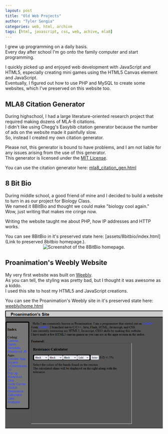 ```yaml
---
layout: post
title: "Old Web Projects"
author: "Tyler Sengia"
categories: web, html, archive
tags: [html, javascript, css, web, achive, mla8]
---
```


I grew up programming on a daily basis.  
Every day after school I'm go onto the family computer and start programming.  

I quickly picked up and enjoyed web development with JavaScript and HTML5, especially creating mini games using the HTML5 Canvas element and JavaScript.  
Eventually, I figured out how to use PHP and MySQL to create some websites, which I've preserved on this website too.  

## MLA8 Citation Generator
During highschool, I had a large literature-oriented research project that required making dozens of MLA-8 citations.  
I didn't like using Chegg's Easybib citation generator because the number of ads on the website made it painfully slow.  
So, instead I created my own citation generator.

Please not, this generator is bound to have problems, and I am not liable for any issues arising from the use of this generator.  
This generator is licensed under the [MIT License](https://mit-license.org/).  

<div class="note" >
You can use the citation generator here: <a href="assets/static/mla8_citation_gen.html" > mla8_citation_gen.html </a>
</div>

## 8 Bit Bio
During middle school, a good friend of mine and I decided to build a website to turn in as our project for Biology Class.  
We named it 8BitBio and thought we could make "biology cool again."  
Wow, just writing that makes me cringe now.  

Writing the website taught me about PHP, how IP addresses and HTTP works.

<div class="note" >
You can see 8BitBio in it's preserved state here: [assets/8bitbio/index.html](Link to preserved 8bitbio homepage.).
</div>
<div style="text-align: center;" >
<img src="assets/8bitbio-splash.png" alt="Screenshot of the 8BitBio homepage." />  
</div>

## Proanimation's Weebly Website
My very first website was built on [Weebly](https://www.weebly.com/).  
As you can tell, the styling was pretty bad, but I thought it was awesome as a kiddo.  
I used this site to host my HTML5 and JavaScript creations.  

<div class="note" >
You can see the Proanimation's Weebly site in it's preserved state here: <a href="assets/weebly/home.html" > weebly/home.html </a>
</div>

<div style="text-align: center;" >
<img src="assets/img/proanimation-splash.png" alt="Screenshot of the Proanimation's Site homepage." />  
</div>